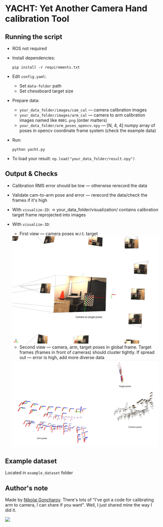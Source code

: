 # YACHT: Yet Another Camera Hand calibration Tool

## Running the script
- ROS not required
- Install dependencies:
  ```
  pip install -r requirements.txt
  ```

- Edit `config.yaml`:
  - Set `data-folder` path
  - Set chessboard target size

- Prepare data:
  - `your_data_folder/images/cam_cal` — camera calibration images
  - `your_data_folder/images/arm_cal` — camera to arm calibration images named like `0001.png` (order matters)
  - `your_data_folder/arm_poses_opencv.npy` — [N, 4, 4] numpy array of poses in opencv coordinate frame system (check the example data)
- Run:
  ```
  python yacht.py
  ```
- To load your result: `np.load("your_data_folder/result.npy")`

## Output & Checks
- Calibration RMS error should be low — otherwise rerecord the data
  
- Validate cam-to-arm pose and error — rerecord the data/check the frames if it's high
  
- With `visualize-2D`:
  → your_data_folder/visualization/ contains calibration target frame reprojected into images

- With `visualize-3D`:
  - First view — camera poses w.r.t. target
  <img src="imgs/view1.png" width="800" />

  - Second view — camera, arm, target poses in global frame. Target frames (frames in front of cameras) should cluster tightly. If spread out — error is high, add more diverse data
  <img src="imgs/view2.png" width="800" />

## Example dataset
Located in `example_dataset` folder

## Author's note
Made by [Nikolai Goncharov](https://www.linkedin.com/in/nikolai-goncharov-2931a31a5/). There's lots of "I've got a code for calibrating arm to camera, I can share if you want". Well, I just shared mine the way I did it.

<img src="imgs/yacht.jpg" width="500" />
